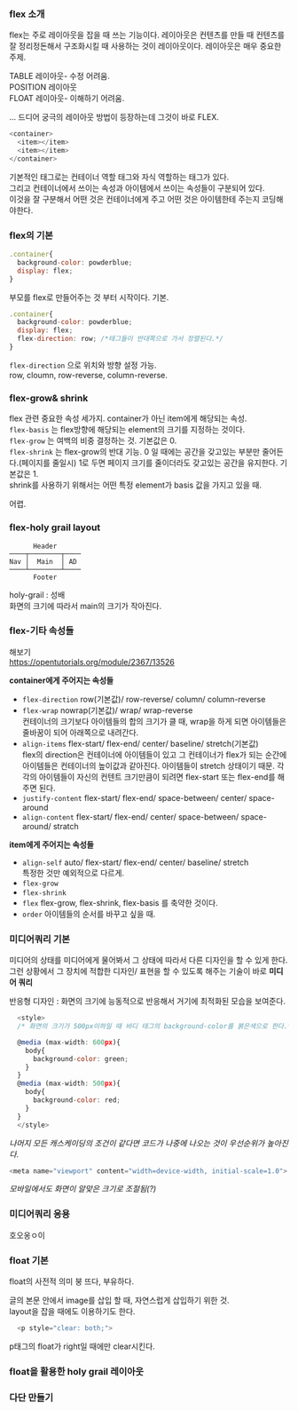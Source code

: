 ### flex 소개

flex는 주로 레이아웃을 잡을 때 쓰는 기능이다. 레이아웃은 컨텐츠를 만들 때 컨텐츠를 잘 정리정돈해서 구조화시킬 때 사용하는 것이 레이아웃이다. 레이아웃은 매우 중요한 주제.  

TABLE 레이아웃- 수정 어려움.  
POSITION 레이아웃  
FLOAT 레이아웃- 이해하기 어려움.  

...
드디어 궁극의 레이아웃 방법이 등장하는데 그것이 바로 FLEX.  

```javascript
<container>
  <item></item>
  <item></item>
</container>
```

기본적인 태그로는 컨테이너 역할 태그와 자식 역할하는 태그가 있다.  
그리고 컨테이너에서 쓰이는 속성과 아이템에서 쓰이는 속성들이 구분되어 있다.  
이것을 잘 구분해서 어떤 것은 컨테이너에게 주고 어떤 것은 아이템한테 주는지 코딩해야한다.  


### flex의 기본

```javascript
.container{
  background-color: powderblue;
  display: flex;
}
```

부모를 flex로 만들어주는 것 부터 시작이다. 기본.  

```javascript
.container{
  background-color: powderblue;
  display: flex;
  flex-direction: row; /*태그들이 반대쪽으로 가서 정렬된다.*/
}
```

`flex-direction` 으로 위치와 방향 설정 가능.  
row, cloumn, row-reverse, column-reverse.  


### flex-grow& shrink

flex 관련 중요한 속성 세가지. container가 아닌 item에게 해당되는 속성.  
`flex-basis` 는 flex방향에 해당되는 element의 크기를 지정하는 것이다.  
`flex-grow` 는 여백의 비중 결정하는 것. 기본값은 0.  
`flex-shrink` 는 flex-grow의 반대 기능. 0 일 때에는 공간을 갖고있는 부분만 줄어든다.(페이지를 줄일시) 1로 두면 페이지 크기를 줄이더라도 갖고있는 공간을 유지한다. 기본값은 1.  
shrink를 사용하기 위해서는 어떤 특정 element가 basis 값을 가지고 있을 때.   

어렵.  


### flex-holy grail layout

```
      Header
────┬────────┬────
Nav │  Main  │ AD
────┴────────┴────
      Footer
```

holy-grail : 성배  
화면의 크기에 따라서 main의 크기가 작아진다.  


### flex-기타 속성들

해보기  
https://opentutorials.org/module/2367/13526

**container에게 주어지는 속성들**

- `flex-direction` row(기본값)/ row-reverse/ column/ column-reverse  
- `flex-wrap` nowrap(기본값)/ wrap/ wrap-reverse  
컨테이너의 크기보다 아이템들의 합의 크기가 클 때, wrap을 하게 되면 아이템들은 줄바꿈이 되어 아래쪽으로 내려간다.  
- `align-items` flex-start/ flex-end/ center/ baseline/ stretch(기본값)  
flex의 direction은
컨테이너에 아이템들이 있고 그 컨테이너가 flex가 되는 순간에 아이템들은 컨테이너의 높이값과 같아진다. 아이템들이 stretch 상태이기 때문. 각각의 아이템들이 자신의 컨텐트 크기만큼이 되려면 flex-start 또는 flex-end를 해주면 된다.  
- `justify-content` flex-start/ flex-end/ space-between/ center/ space-around  
- `align-content` flex-start/ flex-end/ center/ space-between/ space-around/ stratch  

**item에게 주어지는 속성들**
- `align-self` auto/ flex-start/ flex-end/ center/ baseline/ stretch  
특정한 것만 예외적으로 다르게.  
- `flex-grow`  
- `flex-shrink`
- `flex` flex-grow, flex-shrink, flex-basis 를 축약한 것이다.  
- `order` 아이템들의 순서를 바꾸고 싶을 때.  


### 미디어쿼리 기본

미디어의 상태를 미디어에게 물어봐서 그 상태에 따라서 다른 디자인을 할 수 있게 한다.  
그런 상황에서 그 장치에 적합한 디자인/ 표현을 할 수 있도록 해주는 기술이 바로 **미디어 쿼리**  

반응형 디자인 : 화면의 크기에 능동적으로 반응해서 거기에 최적화된 모습을 보여준다.  


```javascript
  <style>
  /* 화면의 크기가 500px이하일 때 바디 태그의 background-color를 붉은색으로 한다.*/

  @media (max-width: 600px){
    body{
      background-color: green;
    }
  }
  @media (max-width: 500px){
    body{
      background-color: red;
    }
  }
  </style>
```  

*나머지 모든 캐스케이딩의 조건이 같다면 코드가 나중에 나오는 것이 우선순위가 높아진다.*


```javascript
<meta name="viewport" content="width=device-width, initial-scale=1.0">
```

*모바일에서도 화면이 알맞은 크기로 조절됨(?)*


### 미디어쿼리 응용

호오옹ㅇ이


### float 기본

float의 사전적 의미 붕 뜨다, 부유하다.  

글의 본문 안에서 image를 삽입 할 때, 자연스럽게 삽입하기 위한 것.  
layout을 잡을 때에도 이용하기도 한다.  

```javascript
  <p style="clear: both;">
```  

p태그의 float가 right일 때에만 clear시킨다.  


### float을 활용한 holy grail 레이아웃


### 다단 만들기
